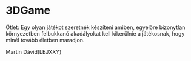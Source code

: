 # 3DGame
Ötlet: Egy olyan játékot szeretnék készíteni amiben, egyelőre bizonytlan környezetben felbukkanó akadályokat kell kikerülnie a játékosnak, hogy minél tovább életben maradjon.

Martin Dávid(LEJXXY)